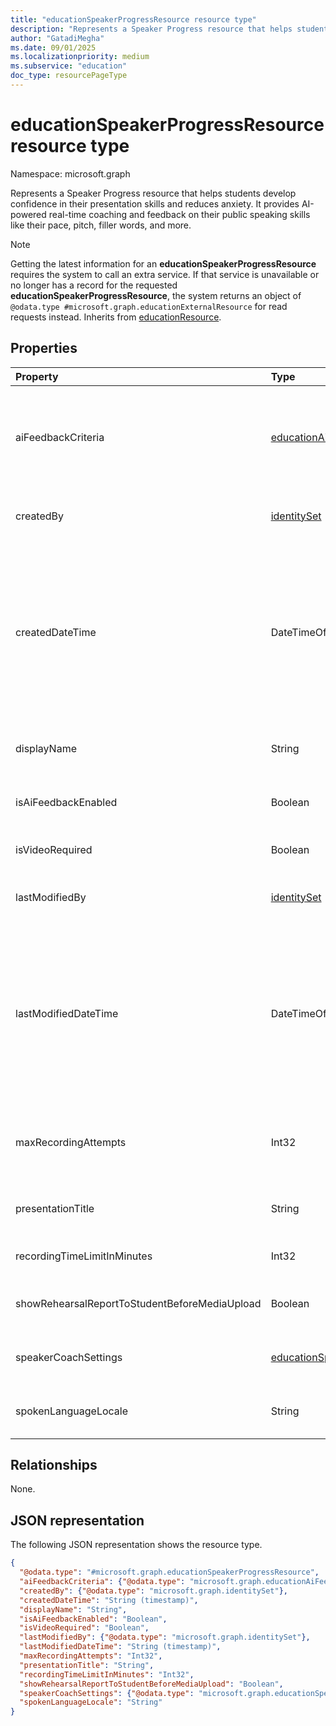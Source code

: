 ```yaml
---
title: "educationSpeakerProgressResource resource type"
description: "Represents a Speaker Progress resource that helps students develop confidence in their presentation skills and reduces anxiety."
author: "GatadiMegha"
ms.date: 09/01/2025
ms.localizationpriority: medium
ms.subservice: "education"
doc_type: resourcePageType
---
```


# educationSpeakerProgressResource resource type

Namespace: microsoft.graph

Represents a Speaker Progress resource that helps students develop confidence in their presentation skills and reduces anxiety. It provides AI-powered real-time coaching and feedback on their public speaking skills like their pace, pitch, filler words, and more.

> [!NOTE]
> Getting the latest information for an **educationSpeakerProgressResource** requires the system to call an extra service. If that service is unavailable or no longer has a record for the requested **educationSpeakerProgressResource**, the system returns an object of `@odata.type #microsoft.graph.educationExternalResource` for read requests instead.
Inherits from [educationResource](../resources/educationresource.md).

## Properties

|Property|Type|Description|
|:---|:---|:---|
|aiFeedbackCriteria|[educationAiFeedbackCriteria](../resources/educationaifeedbackcriteria.md)|The feedback types that students should receive from AI feedback. This property should only be provided if **isAiFeedbackEnabled** is `true`. |
|createdBy|[identitySet](identityset.md)|The individual who created the resource. Inherited from [educationResource](../resources/educationresource.md).|
|createdDateTime|DateTimeOffset|Moment in time when the resource was created. The Timestamp type represents date and time information using ISO 8601 format and is always in UTC. For example, midnight UTC on Jan 1, 2014 is `2014-01-01T00:00:00Z`. Inherited from [educationResource](../resources/educationresource.md).|
|displayName|String|Display name of resource. Inherited from [educationResource](../resources/educationresource.md).|
|isAiFeedbackEnabled|Boolean|Indicates whether AI feedback is enabled for the student submissions.|
|isVideoRequired|Boolean|Indicates whether video is required for the student recording.|
|lastModifiedBy|[identitySet](identityset.md)|The last user to modify the resource. Inherited from [educationResource](../resources/educationresource.md).|
|lastModifiedDateTime|DateTimeOffset|Moment in time when the resource was last modified. The Timestamp type represents date and time information using ISO 8601 format and is always in UTC. For example, midnight UTC on Jan 1, 2014 is `2014-01-01T00:00:00Z`. Inherited from [educationResource](../resources/educationresource.md).|
|maxRecordingAttempts|Int32|The maximum number of recording attempts available to the student. Specify `0` to set unlimited recording attempts.|
|presentationTitle|String|The title of the speaker progress resource visible to students.|
|recordingTimeLimitInMinutes|Int32|The time limit is in minutes for the student recording.|
|showRehearsalReportToStudentBeforeMediaUpload|Boolean|Allows students to view their rehearsal report before the assignment is graded.|
|speakerCoachSettings|[educationSpeakerCoachSettings](../resources/educationspeakercoachsettings.md)|The feedback types that students should receive from the Speaker Coach.|
|spokenLanguageLocale|String|The spoken language for the student recording. For example, `en-US`. |

## Relationships

None.

## JSON representation

The following JSON representation shows the resource type.
<!-- {
  "blockType": "resource",
  "@odata.type": "microsoft.graph.educationSpeakerProgressResource"
}
-->
``` json
{
  "@odata.type": "#microsoft.graph.educationSpeakerProgressResource",
  "aiFeedbackCriteria": {"@odata.type": "microsoft.graph.educationAiFeedbackCriteria"},
  "createdBy": {"@odata.type": "microsoft.graph.identitySet"},
  "createdDateTime": "String (timestamp)",
  "displayName": "String",
  "isAiFeedbackEnabled": "Boolean",
  "isVideoRequired": "Boolean",
  "lastModifiedBy": {"@odata.type": "microsoft.graph.identitySet"},
  "lastModifiedDateTime": "String (timestamp)",
  "maxRecordingAttempts": "Int32",
  "presentationTitle": "String",
  "recordingTimeLimitInMinutes": "Int32",
  "showRehearsalReportToStudentBeforeMediaUpload": "Boolean",
  "speakerCoachSettings": {"@odata.type": "microsoft.graph.educationSpeakerCoachSettings"},
  "spokenLanguageLocale": "String"
}
```